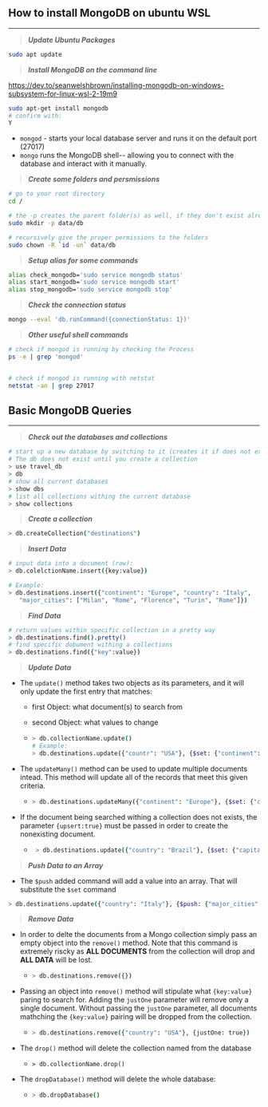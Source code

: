 ## How to install MongoDB on ubuntu WSL
---

> **_Update Ubuntu Packages_**

```bash
sudo apt update
```

> **_Install MongoDB on the command line_**

https://dev.to/seanwelshbrown/installing-mongodb-on-windows-subsystem-for-linux-wsl-2-19m9

```bash
sudo apt-get install mongodb
# confirm with:
Y
```

* `mongod` - starts your local database server and runs it on the default port (27017)
* `mongo` runs the MongoDB shell-- allowing you to connect with the database and interact with it manually.


> **_Create some folders and persmissions_**

```bash
# go to your root directory
cd /

# the -p creates the parent folder(s) as well, if they don't exist already
sudo mkdir -p data/db 

# recursively give the proper permissions to the folders
sudo chown -R `id -un` data/db
```


> **_Setup alias for some commands_**

```bash
alias check_mongodb='sudo service mongodb status'
alias start_mongodb='sudo service mongodb start'
alias stop_mongodb='sudo service mongodb stop'
```

> **_Check the connection status_**
```bash
mongo --eval 'db.runCommand({connectionStatus: 1})'
```


> **_Other useful shell commands_**

```bash
# check if mongod is running by checking the Process
ps -e | grep 'mongod'


# check if mongod is running with netstat
netstat -an | grep 27017
```


## Basic MongoDB Queries
---


> **_Check out the databases and collections_**

```bash
# start up a new database by switching to it (creates it if does not exist).
# The db does not exist until you create a collection
> use travel_db
> db
# show all current databases
> show dbs
# list all collections withing the current database
> show collections
```

> **_Create a collection_**

```bash
> db.createCollection("destinations")
```


> **_Insert Data_**
```bash
# input data into a document (row):
> db.colelctionName.insert({key:value})

# Example:
> db.destinations.insert({"continent": "Europe", "country": "Italy", 
   "major_cities": ["Milan", "Rome", "Florence", "Turin", "Rome"]})
```

> **_Find Data_**
```bash
# return values within specific collection in a pretty way
> db.destinations.find().pretty()
# find specific dobument withing a collections
> db.destinations.find({"key":value})
```

> **_Update Data_**

* The `update()` method takes two objects as its parameters, and it will only update the first entry that matches:
    - first Object: what document(s) to search from
    - second Object: what values to change

    - ```bash
      > db.collectionName.update()
      # Example:
      > db.destinations.update({"countr": "USA"}, {$set: {"continent": "Antarctica"}})
      ```

* The `updateMany()` method can be used to update multiple documents intead. 
This method will update all of the records that meet this given criteria.

    - ```bash
      > db.destinations.updateMany({"continent": "Europe"}, {$set: {"continent": "Antarctica"}})
      ```

* If the document being searched withing a collection does not exists, the parameter `{upsert:true}` must be passed in order to create the nonexisting document.

    - ```bash
       > db.destinations.update({"country": "Brazil"}, {$set: {"capital": "Brasilia"}}, {upsert: true})
        ```

> **_Push Data to an Array_**

* The `$push` added command will add a value into an array. That will substitute the `$set` command

```bash
> db.destinations.update({"country": "Italy"}, {$push: {"major_cities": "Siena"}})
```

> **_Remove Data_**

* In order to delte the documents from a Mongo collection simply pass an empty object into the `remove()` method. Note that this command is extremely riscky as **ALL DOCUMENTS** from the collection will drop and **ALL DATA** will be lost.

    - ```bash
      > db.destinations.remove({})
      ```

* Passing an object into `remove()` method will stipulate what `{key:value}` paring to search for. Adding the `justOne` parameter will remove only a single document. Without passing the `justOne` parameter, all documents mathching the `{key:value}` pairing will be dropped from the collection.

    - ```bash
      > db.destinations.remove({"country": "USA"}, {justOne: true}) 
      ```

* The `drop()` method will delete the collection named from the database

    - ```
      > db.collectionName.drop()
      ```

* The `dropDatabase()` method will delete the whole database:

    - ```bash
      > db.dropDatabase()
      ```